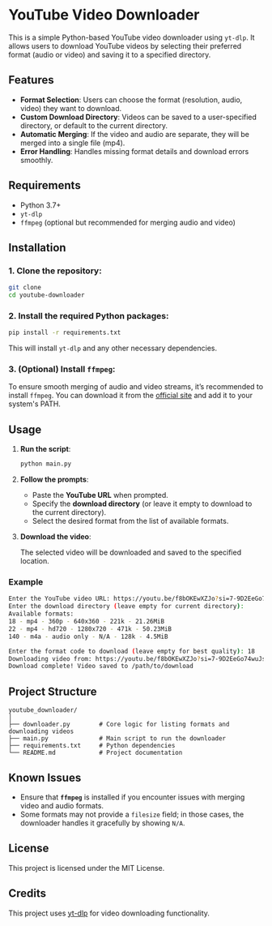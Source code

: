 # YouTube Video Downloader

This is a simple Python-based YouTube video downloader using `yt-dlp`. It allows users to download YouTube videos by selecting their preferred format (audio or video) and saving it to a specified directory.

## Features
- **Format Selection**: Users can choose the format (resolution, audio, video) they want to download.
- **Custom Download Directory**: Videos can be saved to a user-specified directory, or default to the current directory.
- **Automatic Merging**: If the video and audio are separate, they will be merged into a single file (mp4).
- **Error Handling**: Handles missing format details and download errors smoothly.

## Requirements

- Python 3.7+
- `yt-dlp`
- `ffmpeg` (optional but recommended for merging audio and video)

## Installation

### 1. Clone the repository:

```bash
git clone 
cd youtube-downloader
```

### 2. Install the required Python packages:

```bash
pip install -r requirements.txt
```

This will install `yt-dlp` and any other necessary dependencies.

### 3. (Optional) Install `ffmpeg`:

To ensure smooth merging of audio and video streams, it’s recommended to install `ffmpeg`. You can download it from the [official site](https://ffmpeg.org/download.html) and add it to your system's PATH.

## Usage

1. **Run the script**:

   ```bash
   python main.py
   ```

2. **Follow the prompts**:

   - Paste the **YouTube URL** when prompted.
   - Specify the **download directory** (or leave it empty to download to the current directory).
   - Select the desired format from the list of available formats.

3. **Download the video**:

   The selected video will be downloaded and saved to the specified location.

### Example

```bash
Enter the YouTube video URL: https://youtu.be/f8bOKEwXZJo?si=7-9D2EeGo74wuJsT
Enter the download directory (leave empty for current directory): 
Available formats:
18 - mp4 - 360p - 640x360 - 221k - 21.26MiB
22 - mp4 - hd720 - 1280x720 - 471k - 50.23MiB
140 - m4a - audio only - N/A - 128k - 4.5MiB

Enter the format code to download (leave empty for best quality): 18
Downloading video from: https://youtu.be/f8bOKEwXZJo?si=7-9D2EeGo74wuJsT
Download complete! Video saved to /path/to/download
```

## Project Structure

```
youtube_downloader/
│
├── downloader.py        # Core logic for listing formats and downloading videos
├── main.py              # Main script to run the downloader
├── requirements.txt     # Python dependencies
└── README.md            # Project documentation
```

## Known Issues

- Ensure that **`ffmpeg`** is installed if you encounter issues with merging video and audio formats.
- Some formats may not provide a `filesize` field; in those cases, the downloader handles it gracefully by showing `N/A`.

## License

This project is licensed under the MIT License.

## Credits

This project uses [yt-dlp](https://github.com/yt-dlp/yt-dlp) for video downloading functionality.

